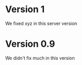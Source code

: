 Version 1
=====================================

We fixed xyz in this server version

Version 0.9
====================================

We didn't fix much in this version